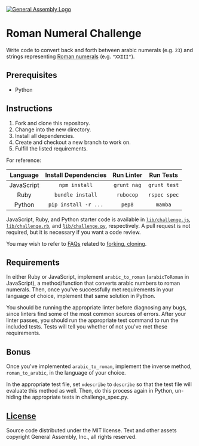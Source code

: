 [![General Assembly Logo](https://camo.githubusercontent.com/1a91b05b8f4d44b5bbfb83abac2b0996d8e26c92/687474703a2f2f692e696d6775722e636f6d2f6b6538555354712e706e67)](https://generalassemb.ly/education/web-development-immersive)

# Roman Numeral Challenge

Write code to convert back and forth between arabic numerals (e.g. `23`)
  and strings representing [Roman numerals](https://en.wikipedia.org/wiki/Roman_numerals) (e.g. `"XXIII"`).

## Prerequisites

-   Python

## Instructions

1.  Fork and clone this repository.
1.  Change into the new directory.
1.  Install all dependencies.
1.  Create and checkout a new branch to work on.
1.  Fulfill the listed requirements.

For reference:

| Language   | Install Dependencies | Run Linter      | Run Tests      |
|:----------:|:--------------------:|:---------------:|:--------------:|
| JavaScript | `npm install`        | `grunt nag`     | `grunt test`   |
| Ruby       | `bundle install`     | `rubocop`       | `rspec spec`   |
| Python     | `pip install -r ...` | `pep8`          | `mamba`        |

JavaScript, Ruby, and Python starter code is available in [`lib/challenge.js`](lib/challenge.js), [`lib/challenge.rb`](lib/challenge.rb), and [`lib/challenge.py`](lib/challenge.py), respectively.
A pull request is not required, but it is necessary if you want a code review.

You may wish to refer to [FAQs](https://github.com/ga-wdi-boston/meta/wiki/)
related to [forking,
cloning](https://github.com/ga-wdi-boston/meta/wiki/ForkAndClone).

## Requirements

In either Ruby or JavaScript, implement `arabic_to_roman` (`arabicToRoman` in
 JavaScript), a method/function that converts arabic numbers to roman numerals.
Then, once you've successfully met requirements in your language of choice,
 implement that same solution in Python.

You should be running the appropriate linter before diagnosing any bugs, since
 linters find some of the most common sources of errors.
After your linter passes, you should run the appropriate test command to run the
 included tests.
Tests will tell you whether of not you've met these requirements.

## Bonus

Once you've implemented `arabic_to_roman`, implement the inverse method,
 `roman_to_arabic`, in the language of your choice.

In the appropriate test file, set `xdescribe` to `describe` so that the test
 file will evaluate this method as well.
Then, do this process again in Python, un-hiding the appropriate tests in
 challenge_spec.py.

## [License](LICENSE)

Source code distributed under the MIT license. Text and other assets copyright
General Assembly, Inc., all rights reserved.
